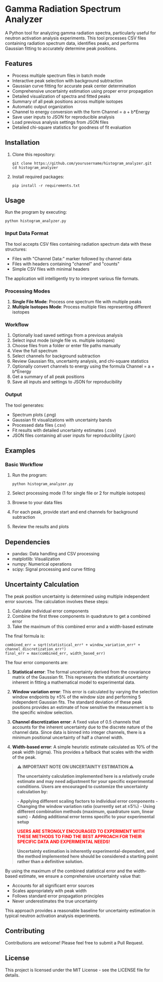 # Gamma Radiation Spectrum Analyzer

A Python tool for analyzing gamma radiation spectra, particularly useful for neutron activation analysis experiments. This tool processes CSV files containing radiation spectrum data, identifies peaks, and performs Gaussian fitting to accurately determine peak positions.

## Features

- Process multiple spectrum files in batch mode
- Interactive peak selection with background subtraction
- Gaussian curve fitting for accurate peak center determination
- Comprehensive uncertainty estimation using proper error propagation
- Detailed visualization of spectra and fitted peaks
- Summary of all peak positions across multiple isotopes
- Automatic output organization
- Channel to energy conversion with the form Channel = a + b*Energy
- Save user inputs to JSON for reproducible analysis
- Load previous analysis settings from JSON files
- Detailed chi-square statistics for goodness of fit evaluation

## Installation

1. Clone this repository:
   ```
   git clone https://github.com/yourusername/histogram_analyzer.git
   cd histogram_analyzer
   ```

2. Install required packages:
   ```
   pip install -r requirements.txt
   ```

## Usage

Run the program by executing:

```
python histogram_analyzer.py
```

### Input Data Format

The tool accepts CSV files containing radiation spectrum data with these structures:
- Files with "Channel Data:" marker followed by channel data
- Files with headers containing "channel" and "counts"
- Simple CSV files with minimal headers

The application will intelligently try to interpret various file formats.

### Processing Modes

1. **Single File Mode**: Process one spectrum file with multiple peaks
2. **Multiple Isotopes Mode**: Process multiple files representing different isotopes

### Workflow

1. Optionally load saved settings from a previous analysis
2. Select input mode (single file vs. multiple isotopes)
3. Choose files from a folder or enter file paths manually
4. View the full spectrum
5. Select channels for background subtraction
6. Review Gaussian fits, uncertainty analysis, and chi-square statistics
7. Optionally convert channels to energy using the formula Channel = a + b*Energy
8. Get a summary of all peak positions
9. Save all inputs and settings to JSON for reproducibility

### Output

The tool generates:
- Spectrum plots (.png)
- Gaussian fit visualizations with uncertainty bands
- Processed data files (.csv)
- Fit results with detailed uncertainty estimates (.csv)
- JSON files containing all user inputs for reproducibility (.json)

## Examples

### Basic Workflow

1. Run the program:
   ```
   python histogram_analyzer.py
   ```

2. Select processing mode (1 for single file or 2 for multiple isotopes)

3. Browse to your data files

4. For each peak, provide start and end channels for background subtraction

5. Review the results and plots

## Dependencies

- pandas: Data handling and CSV processing
- matplotlib: Visualization
- numpy: Numerical operations
- scipy: Signal processing and curve fitting

## Uncertainty Calculation

The peak position uncertainty is determined using multiple independent error sources. The calculation involves these steps:

1. Calculate individual error components
2. Combine the first three components in quadrature to get a combined error
3. Take the maximum of this combined error and a width-based estimate

The final formula is:
```
combined_err = sqrt(statistical_err² + window_variation_err² + channel_discretization_err²)
final_err = max(combined_err, width_based_err)
```

The four error components are:

1. **Statistical error**: The formal uncertainty derived from the covariance matrix of the Gaussian fit. This represents the statistical uncertainty inherent in fitting a mathematical model to experimental data.

2. **Window variation error**: This error is calculated by varying the selection window endpoints by ±5% of the window size and performing 5 independent Gaussian fits. The standard deviation of these peak positions provides an estimate of how sensitive the measurement is to the specific window selection.

3. **Channel discretization error**: A fixed value of 0.5 channels that accounts for the inherent uncertainty due to the discrete nature of the channel data. Since data is binned into integer channels, there is a minimum positional uncertainty of half a channel width.

4. **Width-based error**: A simple heuristic estimate calculated as 10% of the peak width (sigma). This provides a fallback that scales with the width of the peak.

> **⚠️ IMPORTANT NOTE ON UNCERTAINTY ESTIMATION ⚠️**
>
> **The uncertainty calculation implemented here is a relatively crude estimate and may need adjustment for your specific experimental conditions. Users are encouraged to customize the uncertainty calculation by:**
>
> **- Applying different scaling factors to individual error components**
> **- Changing the window variation ratio (currently set at ±5%)**
> **- Using different combination methods (maximum, quadrature sum, linear sum)**
> **- Adding additional error terms specific to your experimental setup**
>
> <span style="color:red">**USERS ARE STRONGLY ENCOURAGED TO EXPERIMENT WITH THESE METHODS TO FIND THE BEST APPROACH FOR THEIR SPECIFIC DATA AND EXPERIMENTAL NEEDS!**</span>
>
> **Uncertainty estimation is inherently experimental-dependent, and the method implemented here should be considered a starting point rather than a definitive solution.**

By using the maximum of the combined statistical error and the width-based estimate, we ensure a comprehensive uncertainty value that:
- Accounts for all significant error sources
- Scales appropriately with peak width
- Follows standard error propagation principles
- Never underestimates the true uncertainty

This approach provides a reasonable baseline for uncertainty estimation in typical neutron activation analysis experiments.

## Contributing

Contributions are welcome! Please feel free to submit a Pull Request.

## License

This project is licensed under the MIT License - see the LICENSE file for details.